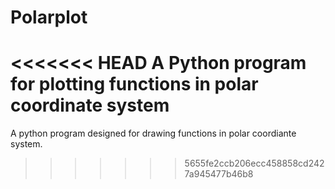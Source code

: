 # Polarplot
<<<<<<< HEAD
A Python program for plotting functions in polar coordinate system
=======

A python program designed for drawing functions in polar coordiante system.
>>>>>>> 5655fe2ccb206ecc458858cd2427a945477b46b8
